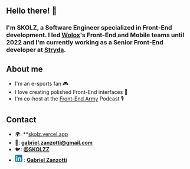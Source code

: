 ## Hello there! 👋
### I'm SKOLZ, a Software Engineer specialized in Front-End development. I led [Wolox](https://www.wolox.co)'s Front-End and Mobile teams until 2022 and I'm currently working as a Senior Front-End developer at [Stryda](https://www.stryda.gg).

## About me
- I'm an e-sports fan 🎮
- I love creating polished Front-End interfaces 🎨
- I'm co-host at the [Front-End Army](https://twitter.com/frontend_army) Podcast 🎙️


## Contact

- 🌍: **[skolz.vercel.app](https://skolz.vercel.app)
- 📩: **gabriel.zanzotti@gmail.com**
- 🐦: **[@SKOLZZ](https://twitter.com/SKOLZZ)**
- <img src="https://github.com/devicons/devicon/blob/master/icons/linkedin/linkedin-original.svg" title="LinkedIn" alt="LinkedIn" width="20" height="20"/>&nbsp;: **[Gabriel Zanzotti](https://www.linkedin.com/in/SKOLZ/)**
